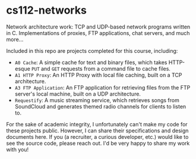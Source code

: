 # cs112-networks
Network architecture work: TCP and UDP-based network programs written in C. Implementations of proxies, FTP applications, chat servers, and much more...

Included in this repo are projects completed for this course, including:
- `A0 Cache`: A simple cache for text and binary files, which takes HTTP-esque `PUT` and `GET` requests from a command file to cache files.
- `A1 HTTP Proxy`: An HTTP Proxy with local file caching, built on a TCP architecture. 
- `A3 FTP Application`: An FTP application for retrieving files from the FTP server's local machine, built on a UDP architecture.
- `Requestify`: A music streaming service, which retrieves songs from SoundCloud and generates themed radio channels for clients to listen to.

For the sake of academic integrity, I unfortunately can't make my code for these projects public. However, I can share their specifications and design documents here. If you (a recruiter, a curious developer, etc.) would like to see the source code, please reach out. I'd be very happy to share my work with you!
